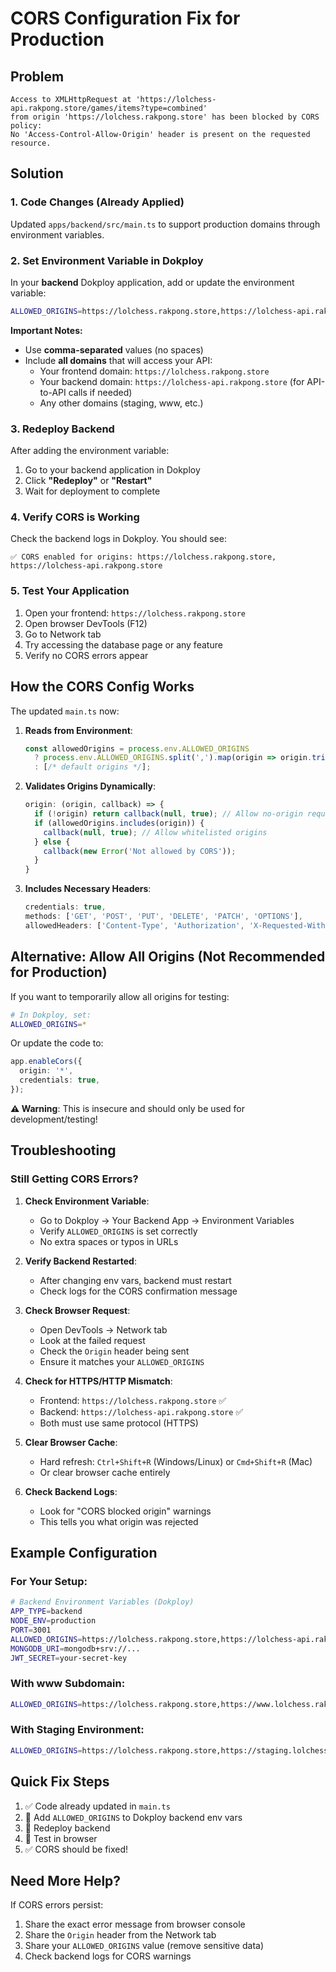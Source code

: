 # CORS Configuration Fix for Production

## Problem
```
Access to XMLHttpRequest at 'https://lolchess-api.rakpong.store/games/items?type=combined' 
from origin 'https://lolchess.rakpong.store' has been blocked by CORS policy: 
No 'Access-Control-Allow-Origin' header is present on the requested resource.
```

## Solution

### 1. Code Changes (Already Applied)
Updated `apps/backend/src/main.ts` to support production domains through environment variables.

### 2. Set Environment Variable in Dokploy

In your **backend** Dokploy application, add or update the environment variable:

```bash
ALLOWED_ORIGINS=https://lolchess.rakpong.store,https://lolchess-api.rakpong.store
```

**Important Notes:**
- Use **comma-separated** values (no spaces)
- Include **all domains** that will access your API:
  - Your frontend domain: `https://lolchess.rakpong.store`
  - Your backend domain: `https://lolchess-api.rakpong.store` (for API-to-API calls if needed)
  - Any other domains (staging, www, etc.)

### 3. Redeploy Backend

After adding the environment variable:
1. Go to your backend application in Dokploy
2. Click **"Redeploy"** or **"Restart"**
3. Wait for deployment to complete

### 4. Verify CORS is Working

Check the backend logs in Dokploy. You should see:
```
✅ CORS enabled for origins: https://lolchess.rakpong.store, https://lolchess-api.rakpong.store
```

### 5. Test Your Application

1. Open your frontend: `https://lolchess.rakpong.store`
2. Open browser DevTools (F12)
3. Go to Network tab
4. Try accessing the database page or any feature
5. Verify no CORS errors appear

## How the CORS Config Works

The updated `main.ts` now:

1. **Reads from Environment**: 
   ```typescript
   const allowedOrigins = process.env.ALLOWED_ORIGINS
     ? process.env.ALLOWED_ORIGINS.split(',').map(origin => origin.trim())
     : [/* default origins */];
   ```

2. **Validates Origins Dynamically**:
   ```typescript
   origin: (origin, callback) => {
     if (!origin) return callback(null, true); // Allow no-origin requests
     if (allowedOrigins.includes(origin)) {
       callback(null, true); // Allow whitelisted origins
     } else {
       callback(new Error('Not allowed by CORS'));
     }
   }
   ```

3. **Includes Necessary Headers**:
   ```typescript
   credentials: true,
   methods: ['GET', 'POST', 'PUT', 'DELETE', 'PATCH', 'OPTIONS'],
   allowedHeaders: ['Content-Type', 'Authorization', 'X-Requested-With'],
   ```

## Alternative: Allow All Origins (Not Recommended for Production)

If you want to temporarily allow all origins for testing:

```bash
# In Dokploy, set:
ALLOWED_ORIGINS=*
```

Or update the code to:
```typescript
app.enableCors({
  origin: '*',
  credentials: true,
});
```

**⚠️ Warning**: This is insecure and should only be used for development/testing!

## Troubleshooting

### Still Getting CORS Errors?

1. **Check Environment Variable**:
   - Go to Dokploy → Your Backend App → Environment Variables
   - Verify `ALLOWED_ORIGINS` is set correctly
   - No extra spaces or typos in URLs

2. **Verify Backend Restarted**:
   - After changing env vars, backend must restart
   - Check logs for the CORS confirmation message

3. **Check Browser Request**:
   - Open DevTools → Network tab
   - Look at the failed request
   - Check the `Origin` header being sent
   - Ensure it matches your `ALLOWED_ORIGINS`

4. **Check for HTTPS/HTTP Mismatch**:
   - Frontend: `https://lolchess.rakpong.store` ✅
   - Backend: `https://lolchess-api.rakpong.store` ✅
   - Both must use same protocol (HTTPS)

5. **Clear Browser Cache**:
   - Hard refresh: `Ctrl+Shift+R` (Windows/Linux) or `Cmd+Shift+R` (Mac)
   - Or clear browser cache entirely

6. **Check Backend Logs**:
   - Look for "CORS blocked origin" warnings
   - This tells you what origin was rejected

## Example Configuration

### For Your Setup:

```bash
# Backend Environment Variables (Dokploy)
APP_TYPE=backend
NODE_ENV=production
PORT=3001
ALLOWED_ORIGINS=https://lolchess.rakpong.store,https://lolchess-api.rakpong.store
MONGODB_URI=mongodb+srv://...
JWT_SECRET=your-secret-key
```

### With www Subdomain:

```bash
ALLOWED_ORIGINS=https://lolchess.rakpong.store,https://www.lolchess.rakpong.store,https://lolchess-api.rakpong.store
```

### With Staging Environment:

```bash
ALLOWED_ORIGINS=https://lolchess.rakpong.store,https://staging.lolchess.rakpong.store,https://lolchess-api.rakpong.store
```

## Quick Fix Steps

1. ✅ Code already updated in `main.ts`
2. 📝 Add `ALLOWED_ORIGINS` to Dokploy backend env vars
3. 🔄 Redeploy backend
4. 🧪 Test in browser
5. ✅ CORS should be fixed!

## Need More Help?

If CORS errors persist:
1. Share the exact error message from browser console
2. Share the `Origin` header from the Network tab
3. Share your `ALLOWED_ORIGINS` value (remove sensitive data)
4. Check backend logs for CORS warnings

